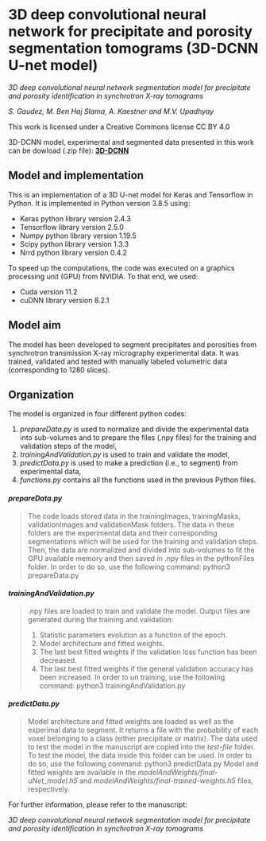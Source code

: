 # 3D deep convolutional neural network for precipitate and porosity segmentation tomograms (3D-DCNN U-net model)


*3D deep convolutional neural network segmentation model for precipitate and porosity identification in synchrotron X-ray tomograms*

*S. Gaudez, M. Ben Haj Slama, A. Kaestner and M.V. Upadhyay*

This work is licensed under a Creative Commons license CC BY 4.0

3D-DCNN model, experimental and segmented data presented in this work can be dowload (.zip file):
**[3D-DCNN](https://mycore.core-cloud.net/index.php/s/Ykz9uL5o0rv9bSz)**

## Model and implementation
This is an implementation of a 3D U-net model for Keras and Tensorflow in Python.
It is implemented in Python version 3.8.5 using:
- Keras python library version 2.4.3
- Tensorflow library version 2.5.0
- Numpy python library version 1.19.5
- Scipy python library version 1.3.3
- Nrrd python library version 0.4.2

To speed up the computations, the code was executed on a graphics processing unit (GPU) from NVIDIA.
To that end, we used:
- Cuda version 11.2
- cuDNN library version 8.2.1


## Model aim
The model has been developed to segment precipitates and porosities from synchrotron transmission X-ray micrography experimental data.
It was trained, validated and tested with manually labeled volumetric data (corresponding to 1280 slices).


## Organization
The model is organized in four different python codes:
1) *prepareData.py* is used to normalize and divide the experimental data into sub-volumes and to prepare the files (.npy files) for the training and validation steps of the model,
2) *trainingAndValidation.py* is used to train and validate the model,
3) *predictData.py* is used to make a prediction (i.e., to segment) from experimental data,
4) *functions.py* contains all the functions used in the previous Python files.


#### *prepareData.py*
>
> The code loads stored data in the trainingImages, trainingMasks, validationImages and validationMask folders.
> The data in these folders are the experimental data and their corresponding segmentations which will be used for the training and validation steps.
> Then, the data are normalized and divided into sub-volumes to fit the GPU available memory and then saved in .npy files in the pythonFiles folder.
> In order to do so, use the following command: python3 prepareData.py


#### *trainingAndValidation.py*

> .npy files are loaded to train and validate the model.
> Output files are generated during the training and validation:
> 1. Statistic parameters evolution as a function of the epoch.
> 2. Model architecture and fitted weights.
> 3. The last best fitted weights if the validation loss function has been decreased.
> 4. The last best fitted weights if the general validation accuracy has been increased.
> In order to un training, use the following command: python3 trainingAndValidation.py


#### *predictData.py*

> Model architecture and fitted weights are loaded as well as the experimal data to segment.
> It returns a file with the probability of each voxel belonging to a class (either precipitate or matrix).
> The data used to test the model in the manuscript are copied into the *test-file* folder. To test the model, the data inside this folder can be used.
> In order to do so, use the following command: python3 predictData.py
> Model and fitted weights are available in the *modelAndWeights/final-uNet_model.h5* and *modelAndWeights/final-trained-weights.h5* files, respectively.



For further information, please refer to the manuscript:

*3D deep convolutional neural network segmentation model for precipitate and porosity identification in synchrotron X-ray tomograms*
